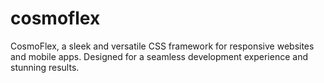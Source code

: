 # cosmoflex
CosmoFlex, a sleek and versatile CSS framework for responsive websites and mobile apps. Designed for a seamless development experience and stunning results.
